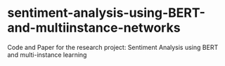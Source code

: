 # sentiment-analysis-using-BERT-and-multiinstance-networks
Code and Paper for the research project: Sentiment Analysis using BERT and multi-instance learning
